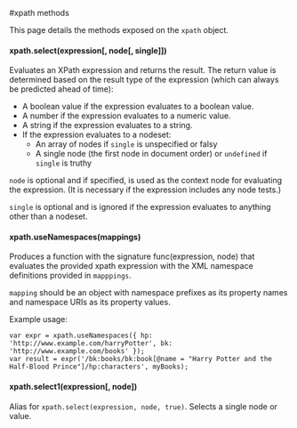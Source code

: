 #xpath methods

This page details the methods exposed on the `xpath` object.

#### xpath.select(expression[, node[, single]])

Evaluates an XPath expression and returns the result. The return value is determined based on the result type of the expression (which can always be predicted ahead of time):

- A boolean value if the expression evaluates to a boolean value.
- A number if the expression evaluates to a numeric value.
- A string if the expression evaluates to a string.
- If the expression evaluates to a nodeset:
  - An array of nodes if `single` is unspecified or falsy
  - A single node (the first node in document order) or `undefined` if `single` is truthy
  
`node` is optional and if specified, is used as the context node for evaluating the expression. (It is necessary if the expression includes any node tests.)

`single` is optional and is ignored if the expression evaluates to anything other than a nodeset.

#### xpath.useNamespaces(mappings)

Produces a function with the signature func(expression, node) that evaluates the provided xpath expression with the XML namespace definitions provided in `mapppings`.

`mapping` should be an object with namespace prefixes as its property names and namespace URIs as its property values.

Example usage:

````
var expr = xpath.useNamespaces({ hp: 'http://www.example.com/harryPotter', bk: 'http://www.example.com/books' });
var result = expr('/bk:books/bk:book[@name = "Harry Potter and the Half-Blood Prince"]/hp:characters', myBooks);
````

#### xpath.select1(expression[, node])

Alias for `xpath.select(expression, node, true)`. Selects a single node or value.
